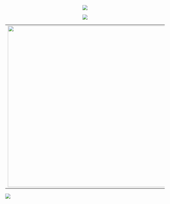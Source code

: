 <div align=center>

[![](https://zulls.ru/assets/images/business%20cards.png)][website]

![](https://enb1p2fwazcr7bh.m.pipedream.net)
  
</div>

[website]: https://zulls.ru

<p align=center>
  <table>
    <tr>
      <td><a href="https://github.com/ZullsXakin"><img width="510px" align="left" src="https://github-readme-stats.vercel.app/api?username=ZullsXakin&hide_border=true&count_private=false&layout=compact&hide_title=true&show_icons=true&theme=dark&icon_color=5194f0&bg_color=0d1117"/>
      </td>
      <td><a href="https://github.com/ZullsXakin"><img width="510px" src="https://github-readme-stats.vercel.app/api/top-langs/?username=ZullsXakin&hide=html&layout=compact&hide_border=true&hide_title=true&theme=dark&icon_color=5194f0&bg_color=0d1117"/></td>
    </tr>   
  </table>
</p>

<a href="https://discord.gg/PXa7SwnY5W">
  <img src="http://invidget.switchblade.xyz/PXa7SwnY5W" />
</a>
